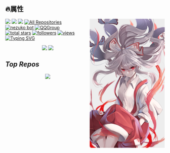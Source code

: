 
<!--
**I-linmeng-I/I-linmeng-I** is a ✨ _special_ ✨ repository because its `README.md` (this file) appears on your GitHub profile.

Here are some ideas to get you started:

- 🔭 I’m currently working on ...
- 🌱 I’m currently learning ...
- 👯 I’m looking to collaborate on ...
- 🤔 I’m looking for help with ...
- 💬 Ask me about ...
- 📫 How to reach me: ...
- 😄 Pronouns: ...
- ⚡ Fun fact: ...
-->
## 🔥属性
<img align="right" width="47%" src="https://github.com/I-linmeng-I/I-linmeng-I/blob/main/84221230_p0.png"/>
  <a href="https://github.com/I-linmeng-I"><img width="50%" src="https://github-readme-stats.vercel.app/api?username=I-linmeng-I&theme=monokai&title_color=ff3068?"></a>
  <a href="https://github.com/I-linmeng-I"><img width="50%" src="https://github-readme-stats.vercel.app/api/top-langs/?username=I-linmeng-I&theme=monokai&layout=compact"></a>
  <a href="https://github.com/I-linmeng-I"><img width="50%" src="http://github-readme-streak-stats.herokuapp.com/?user=I-linmeng-I&theme=monokai&date_format=M%20j%5B%2C%20Y%5D&ring=ff3068&fire=ff3068&sideNums=ff3068"></a>
  <a href="https://github.com/I-linmeng-I?tab=repositories&sort=stargazers" align="left"><img alt="All Repositories" title="All Repositories" src="https://custom-icon-badges.herokuapp.com/badge/-All%20Repos-2962FF?style=for-the-badge&logoColor=white&logo=repo"/></a>
  <a href="https://space.bilibili.com/25121455">
    <img alt="nezuko bot" title="Check out Bilibili" src="https://custom-icon-badges.herokuapp.com/badge/BiliBili-D15E9B.svg?color=%23E05D44&label=bilibili&logo=bilibili&logoColor=white&style=for-the-badge&labelColor=CE4630"/></a> 
  <a href="http://qm.qq.com/cgi-bin/qm/qr?_wv=1027&k=Vk2UPJKkIjanAcIWhT4uz-GV0Im64A3T&authKey=LUsyVQ8MJfmwch93B3%2FOoOvOM2si3ginumdt73fsq1mAGOGUUqD4ykSnWNsNMMlB&noverify=0&group_code=631487094">
    <img alt="QQGroup" title="Join My QQGroup" src="https://custom-icon-badges.herokuapp.com/badge/QQGroup-D15E9B.svg?color=749bff&logo=comments&logoColor=white&style=for-the-badge&labelColor=72a2fa"/></a><br>
  <a href="https://github.com/I-linmeng-I?tab=repositories&sort=stargazers">
    <img alt="total stars" title="Total stars on GitHub" src="https://custom-icon-badges.herokuapp.com/badge/dynamic/json?logo=star&host=formatted-dynamic-badges.herokuapp.com&formatter=metric&style=for-the-badge&color=55960c&labelColor=%23488207&label=stars&query=%24.stars&url=https%3A%2F%2Fapi.github-star-counter.workers.dev%2Fuser%2FI-linmeng-I"/></a>
  <a href="https://github.com/I-linmeng-I?tab=followers">
    <img alt="followers" title="Follow me on Github" src="https://custom-icon-badges.herokuapp.com/github/followers/I-linmeng-I?color=236ad3&labelColor=1155ba&style=for-the-badge&logo=person-add&label=Follow&logoColor=white"/></a>
  <a href="https://github.com/I-linmeng-I">
    <img alt="views" title="GitHub profile views" src="https://kounter.tk/badge/I-linmeng-I?label=&color=333&style=for-the-badge&cntSuffix=%20Views"/></a>
    <a href="https://git.io/typing-svg"><img src="https://readme-typing-svg.demolab.com?font=ZCOOL+QingKe+HuangYou&size=36&pause=1000&color=E45353&center=true&vCenter=true&width=435&lines=Duel%EF%BC%81%E6%9D%A5%E5%90%A7%EF%BC%8C%E6%97%85%E9%B8%9F%E4%B8%8A%E5%A4%A7%E5%88%86%EF%BC%81;%E7%A0%B4%E9%98%B2%E4%BA%86%2C%E7%8E%A9%E9%AD%94%E6%95%91%E4%BA%86%2C%E7%8B%97%E9%83%BD%E4%B8%8D%E7%8E%A9%E6%97%85%E9%B8%9F%E6%8D%8F" alt="Typing SVG" /></a>
    
<p align="center">
  <a href="https://space.bilibili.com/25121455"><img width="49.5%" src="https://stats-cards-eight.vercel.app/api/bilibili/?id=25121455&theme=monokai&lang=zh-CN"></a>
  <a href="https://space.bilibili.com/25121455"><img width="49.5%" src="https://stats-cards-eight.vercel.app/api/mycard/?username=林蒙のゲーム&theme=monokai&lang=zh-CN"></a>
</p>

<h2 align='left'><i>Top Repos</i></h2>
<p align="center">
<a href="https://github.com/I-linmeng-I/YGOAssistant">
 <img src="https://github-readme-stats.vercel.app/api/pin/?username=I-linmeng-I&repo=YGOAssistant&theme=monokai&hide_border=true" height="185">
</a>
</p>
